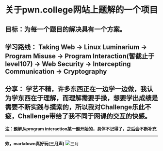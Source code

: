 # 关于pwn.college网站上题解的一个项目
## 目标：为每一个题目的解决具有一个方案。
## 学习路线： Taking Web -> Linux Luminarium -> Program Misuse -> Program Interaction(暂截止于level107) -> Web Security -> Intercepting Communication -> Cryptography<br>
## 分享： 学艺不精，许多东西正在一边学一边做，我认为学东西在于理解，而理解需要手操，想要学出成绩是需要不断实践与摸索的，所以我对Challenge乐此不疲，Challenge带给了我不同于网课的交互的快感。<br>
**注：题解从program interaction某一题开始的，具体不记得了，之后会不断补充**
***
**欸，markdown真好玩(三月声)**
![三月](https://picture.gptkong.com/20241026/17569cd81f63254b21aba0be977e8e41e0.jpg)
